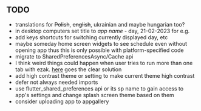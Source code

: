 ## TODO
- translations for ~~Polish~~, ~~english~~, ukrainian and maybe hungarian too?
- in desktop computers set title to *app name* - day, 21-02-2023 for e.g.
- add keys shortcuts for switching currently displayed day, etc
- maybe someday home screen widgets to see schedule even without opening app thus this is only possible with platform-specified code
- migrate to SharedPreferencesAsync/Cache api
- I think weird things could happen when user tries to run more than one tab with ezak. [here](https://stackoverflow.com/questions/11008177/stop-people-having-my-website-loaded-on-multiple-tabs) goes the clear solution
- add high contrast theme or setting to make current theme high contrast
- defer not always needed imports
- use flutter_shared_preferences api or its sp name to gain access to app's settings and change splash screen theme based on them
- consider uploading app to appgallery